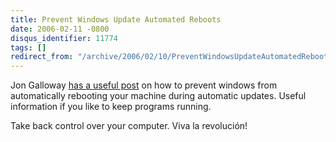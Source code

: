 ```yaml
---
title: Prevent Windows Update Automated Reboots
date: 2006-02-11 -0800
disqus_identifier: 11774
tags: []
redirect_from: "/archive/2006/02/10/PreventWindowsUpdateAutomatedReboots.aspx/"
---
```


Jon Galloway [has a useful
post](http://weblogs.asp.net/jgalloway/archive/2006/02/11/438009.aspx "Steps to Prevent Automatic Reboots")
on how to prevent windows from automatically rebooting your machine
during automatic updates. Useful information if you like to keep
programs running.

Take back control over your computer. Viva la revolución!

